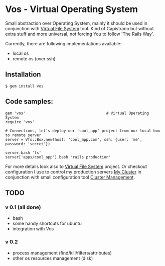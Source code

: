 # Vos - Virtual Operating System

Small abstraction over Operating System, mainly it should be used in conjunction with [Virtual File System][vos] tool. Kind of 
Capistrano but without extra stuff and more universal, not forcing You to follow 'The Rails Way'.

Currently, there are following implementations available:

- local os
- remote os (over ssh)

## Installation

    $ gem install vos

## Code samples:
    gem 'vos'                                    # Virtual Operating System
    require 'vos'

    # Connections, let's deploy our 'cool_app' project from our local box to remote server
    server = Vfs::Box.new(host: 'cool_app.com', ssh: {user: 'me', password: 'secret'})
    
    server.bash 'ls'
    server['apps/cool_app'].bash 'rails production'

For more details look also to [Virtual File System][vos] project. 
Or checkout configuration I use to control my production servers [My Cluster][my_cluster] in conjunction with small 
configuration tool [Cluster Management][cluster_management].
  
## TODO

### v 0.1 (all done)

- bash
- some handy shortcuts for ubuntu
- integration with Vos

### v 0.2

- process management (find/kill/filters/attributes)
- other os resources management (disk)

[vos]: http://github.com/alexeypetrushin/vos
[cluster_management]: http://github.com/alexeypetrushin/cluster_management
[my_cluster]: http://github.com/alexeypetrushin/my_cluster